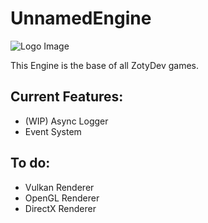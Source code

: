 # UnnamedEngine
![Logo Image](https://media.discordapp.net/attachments/738221861057593386/796198967238066216/icon.png?width=566&height=634)

This Engine is the base of all ZotyDev games.

## Current Features:
- (WIP) Async Logger
- Event System

## To do:
- Vulkan Renderer
- OpenGL Renderer
- DirectX Renderer
